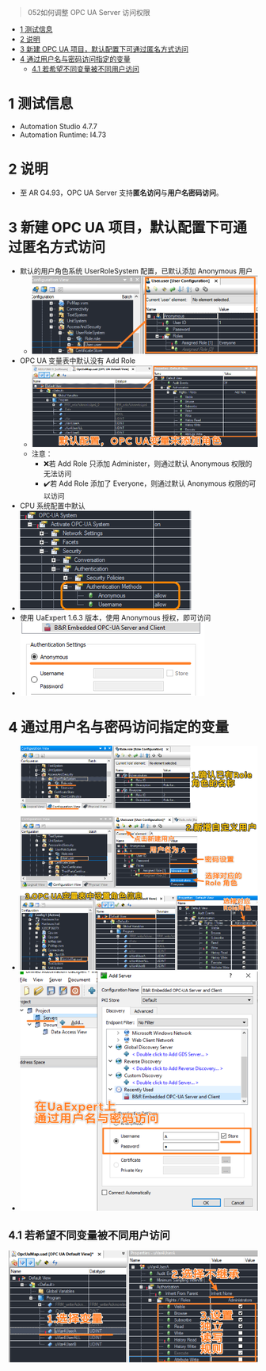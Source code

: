> 052如何调整 OPC UA Server 访问权限

- [1 测试信息](#1%20%E6%B5%8B%E8%AF%95%E4%BF%A1%E6%81%AF)
- [2 说明](#2%20%E8%AF%B4%E6%98%8E)
- [3 新建 OPC UA 项目，默认配置下可通过匿名方式访问](#3%20%E6%96%B0%E5%BB%BA%20OPC%20UA%20%E9%A1%B9%E7%9B%AE%EF%BC%8C%E9%BB%98%E8%AE%A4%E9%85%8D%E7%BD%AE%E4%B8%8B%E5%8F%AF%E9%80%9A%E8%BF%87%E5%8C%BF%E5%90%8D%E6%96%B9%E5%BC%8F%E8%AE%BF%E9%97%AE)
- [4 通过用户名与密码访问指定的变量](#4%20%E9%80%9A%E8%BF%87%E7%94%A8%E6%88%B7%E5%90%8D%E4%B8%8E%E5%AF%86%E7%A0%81%E8%AE%BF%E9%97%AE%E6%8C%87%E5%AE%9A%E7%9A%84%E5%8F%98%E9%87%8F)
	- [4.1 若希望不同变量被不同用户访问](#4.1%20%E8%8B%A5%E5%B8%8C%E6%9C%9B%E4%B8%8D%E5%90%8C%E5%8F%98%E9%87%8F%E8%A2%AB%E4%B8%8D%E5%90%8C%E7%94%A8%E6%88%B7%E8%AE%BF%E9%97%AE)

# 1 测试信息

- Automation Studio 4.7.7
- Automation Runtime: I4.73

# 2 说明

- 至 AR G4.93，OPC UA Server 支持**匿名访问**与**用户名密码访问**。

# 3 新建 OPC UA 项目，默认配置下可通过匿名方式访问

- 默认的用户角色系统 UserRoleSystem 配置，已默认添加 Anonymous 用户
    - ![](FILES/052如何调整OPC%20UA%20Server访问权限/image-20231019160745927.png)
- OPC UA 变量表中默认没有 Add Role
    - ![](FILES/052如何调整OPC%20UA%20Server访问权限/image-20231019155525139.png)
    - 注意：
        - ❌若 Add Role 只添加 Administer，则通过默认 Anonymous 权限的无法访问
        - ✔️若 Add Role 添加了 Everyone，则通过默认 Anonymous 权限的可以访问
- CPU 系统配置中默认
- ![](FILES/052如何调整OPC%20UA%20Server访问权限/image-20231019155832229.png)
- 使用 UaExpert 1.6.3 版本，使用 Anonymous 授权，即可访问
- ![](FILES/052如何调整OPC%20UA%20Server访问权限/image-20231019155635296.png)

# 4 通过用户名与密码访问指定的变量

- ![](FILES/052如何调整OPC%20UA%20Server访问权限/image-20231019181133918.png)
- ![](FILES/052如何调整OPC%20UA%20Server访问权限/image-20231019181336693.png)

## 4.1 若希望不同变量被不同用户访问

![](FILES/052如何调整OPC%20UA%20Server访问权限/image-20231019181705600.png)
